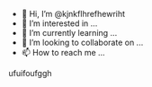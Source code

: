 - 👋 Hi, I’m @kjnkflhrefhewriht
- 👀 I’m interested in ...
- 🌱 I’m currently learning ...
- 💞️ I’m looking to collaborate on ...
- 📫 How to reach me ...

<!---
kjnkflhrefhewriht/kjnkflhrefhewriht is a ✨ special ✨ repository because its `README.md` (this file) appears on your GitHub profile.
You can click the Preview link to take a look at your changes.
--->
ufuifoufggh
